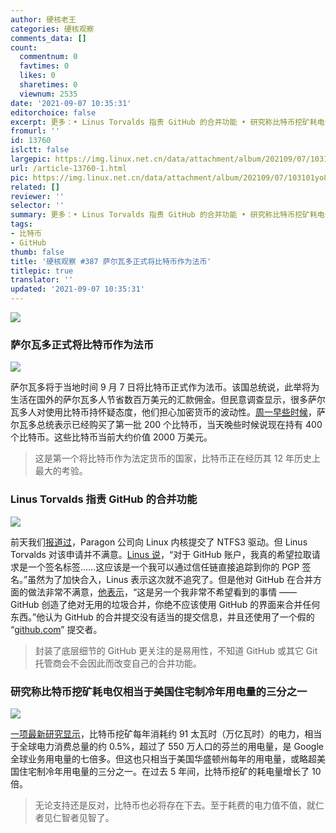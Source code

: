 ```yaml
---
author: 硬核老王
categories: 硬核观察
comments_data: []
count:
  commentnum: 0
  favtimes: 0
  likes: 0
  sharetimes: 0
  viewnum: 2535
date: '2021-09-07 10:35:31'
editorchoice: false
excerpt: 更多：• Linus Torvalds 指责 GitHub 的合并功能 • 研究称比特币挖矿耗电仅相当于美国住宅制冷年用电量的三分之一
fromurl: ''
id: 13760
islctt: false
largepic: https://img.linux.net.cn/data/attachment/album/202109/07/103101yo8lub1o61tvblbm.jpg
url: /article-13760-1.html
pic: https://img.linux.net.cn/data/attachment/album/202109/07/103101yo8lub1o61tvblbm.jpg.thumb.jpg
related: []
reviewer: ''
selector: ''
summary: 更多：• Linus Torvalds 指责 GitHub 的合并功能 • 研究称比特币挖矿耗电仅相当于美国住宅制冷年用电量的三分之一
tags:
- 比特币
- GitHub
thumb: false
title: '硬核观察 #387 萨尔瓦多正式将比特币作为法币'
titlepic: true
translator: ''
updated: '2021-09-07 10:35:31'
---
```


![](https://img.linux.net.cn/data/attachment/album/202109/07/103101yo8lub1o61tvblbm.jpg)


### 萨尔瓦多正式将比特币作为法币


![](https://img.linux.net.cn/data/attachment/album/202109/07/103117fcfe4axzfv4kr2fc.jpg)


萨尔瓦多将于当地时间 9 月 7 日将比特币正式作为法币。该国总统说，此举将为生活在国外的萨尔瓦多人节省数百万美元的汇款佣金。但民意调查显示，很多萨尔瓦多人对使用比特币持怀疑态度，他们担心加密货币的波动性。[周一早些时候](https://www.reuters.com/technology/el-salvador-buys-its-first-200-bitcoins-president-says-2021-09-06/)，萨尔瓦多总统表示已经购买了第一批 200 个比特币，当天晚些时候说现在持有 400 个比特币。这些比特币当前大约价值 2000 万美元。



> 
> 这是第一个将比特币作为法定货币的国家，比特币正在经历其 12 年历史上最大的考验。
> 
> 
> 


### Linus Torvalds 指责 GitHub 的合并功能


![](https://img.linux.net.cn/data/attachment/album/202109/07/103146ees5zz011el55l17.jpg)


前天我们[报道过](/article-13754-1.html)，Paragon 公司向 Linux 内核提交了 NTFS3 驱动。但 Linus Torvalds 对该申请并不满意。[Linus 说](https://lore.kernel.org/lkml/CAHk-=whFAkqwGSNXqeN4KfNwXeCzp9-uoy69_mLExEydTajvGw@mail.gmail.com/)，“对于 GitHub 账户，我真的希望拉取请求是一个签名标签……这应该是一个我可以通过信任链直接追踪到你的 PGP 签名。”虽然为了加快合入，Linus 表示这次就不追究了。但是他对 GitHub 在合并方面的做法非常不满意，[他表示](https://lore.kernel.org/lkml/CAHk-=wjbtip559HcMG9VQLGPmkurh5Kc50y5BceL8Q8=aL0H3Q@mail.gmail.com/)，“这是另一个我非常不希望看到的事情 —— GitHub 创造了绝对无用的垃圾合并，你绝不应该使用 GitHub 的界面来合并任何东西。”他认为 GitHub 的合并提交没有适当的提交信息，并且还使用了一个假的 “[github.com](http://github.com/)” 提交者。



> 
> 封装了底层细节的 GitHub 更关注的是易用性，不知道 GitHub 或其它 Git 托管商会不会因此而改变自己的合并功能。
> 
> 
> 


### 研究称比特币挖矿耗电仅相当于美国住宅制冷年用电量的三分之一


![](https://img.linux.net.cn/data/attachment/album/202109/07/103208ie22qscak27d3cgw.jpg)


[一项最新研究显示](https://www.nytimes.com/interactive/2021/09/03/climate/bitcoin-carbon-footprint-electricity.html)，比特币挖矿每年消耗约 91 太瓦时（万亿瓦时）的电力，相当于全球电力消费总量的约 0.5%，超过了 550 万人口的芬兰的用电量，是 Google 全球业务用电量的七倍多。但这也只相当于美国华盛顿州每年的用电量，或略超美国住宅制冷年用电量的三分之一。在过去 5 年间，比特币挖矿的耗电量增长了 10 倍。



> 
> 无论支持还是反对，比特币也必将存在下去。至于耗费的电力值不值，就仁者见仁智者见智了。
> 
> 
>